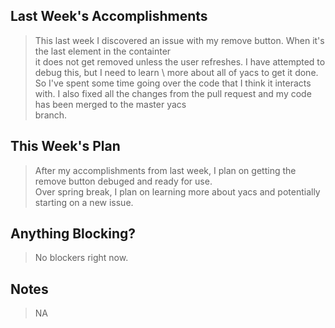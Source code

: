 ## Last Week's Accomplishments

> This last week I discovered an issue with my remove button. When it's the last element in the containter\
> it does not get removed unless the user refreshes. I have attempted to debug this, but I need to learn \ 
> more about all of yacs to get it done. So I've spent some time going over the code that I think it interacts \
> with. I also fixed all the changes from the pull request and my code has been merged to the master yacs \
> branch. 

## This Week's Plan

> After my accomplishments from last week, I plan on getting the remove button debuged and ready for use. \
> Over spring break, I plan on learning more about yacs and potentially starting on a new issue.


## Anything Blocking?

> No blockers right now.

## Notes

> NA
